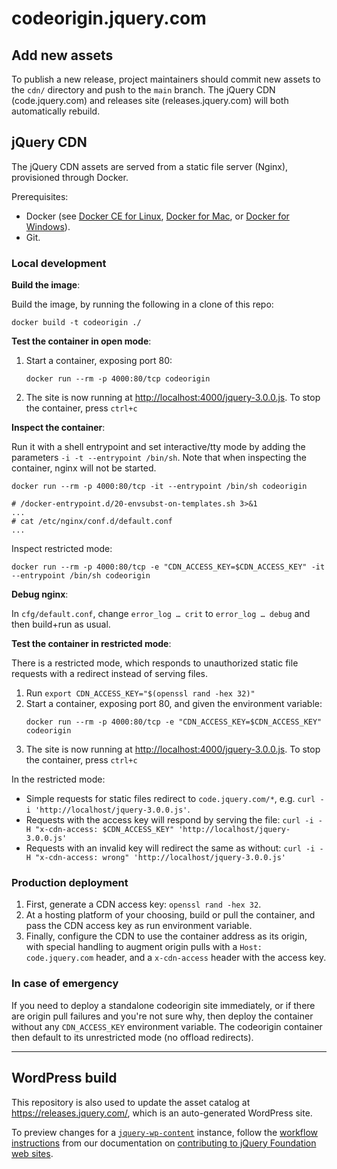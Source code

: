 codeorigin.jquery.com
=====================

## Add new assets

To publish a new release, project maintainers should commit new assets to the `cdn/` directory and push to the `main` branch. The jQuery CDN (code.jquery.com) and releases site (releases.jquery.com) will both automatically rebuild.

## jQuery CDN

The jQuery CDN assets are served from a static file server (Nginx), provisioned through Docker.

Prerequisites:
* Docker (see [Docker CE for Linux](https://docs.docker.com/install/#server), [Docker for Mac](https://hub.docker.com/editions/community/docker-ce-desktop-mac), or [Docker for Windows](https://docs.docker.com/docker-for-windows/install/)).
* Git.

### Local development

**Build the image**:

Build the image, by running the following in a clone of this repo:

```
docker build -t codeorigin ./
```

**Test the container in open mode**:

1. Start a container, exposing port 80:
   ```
   docker run --rm -p 4000:80/tcp codeorigin
   ```
1. The site is now running at <http://localhost:4000/jquery-3.0.0.js>.
   To stop the container, press `ctrl+c`

**Inspect the container**:

Run it with a shell entrypoint and set interactive/tty mode by adding the parameters `-i -t --entrypoint /bin/sh`.
Note that when inspecting the container, nginx will not be started.

```
docker run --rm -p 4000:80/tcp -it --entrypoint /bin/sh codeorigin

# /docker-entrypoint.d/20-envsubst-on-templates.sh 3>&1
...
# cat /etc/nginx/conf.d/default.conf
...
```

Inspect restricted mode:

```
docker run --rm -p 4000:80/tcp -e "CDN_ACCESS_KEY=$CDN_ACCESS_KEY" -it --entrypoint /bin/sh codeorigin
```

**Debug nginx**:

In `cfg/default.conf`, change `error_log … crit` to `error_log … debug` and then build+run as usual.

**Test the container in restricted mode**:

There is a restricted mode, which responds to unauthorized static file requests with a redirect instead of serving files.

1. Run `export CDN_ACCESS_KEY="$(openssl rand -hex 32)"`
1. Start a container, exposing port 80, and given the environment variable:
   ```
   docker run --rm -p 4000:80/tcp -e "CDN_ACCESS_KEY=$CDN_ACCESS_KEY" codeorigin
   ````
1. The site is now running at <http://localhost:4000/jquery-3.0.0.js>.
   To stop the container, press `ctrl+c`

In the restricted mode:

* Simple requests for static files redirect to `code.jquery.com/*`, e.g. `curl -i 'http://localhost/jquery-3.0.0.js'`.
* Requests with the access key will respond by serving the file: `curl -i -H "x-cdn-access: $CDN_ACCESS_KEY" 'http://localhost/jquery-3.0.0.js'`
* Requests with an invalid key will redirect the same as without: `curl -i -H "x-cdn-access: wrong" 'http://localhost/jquery-3.0.0.js'`

### Production deployment

1. First, generate a CDN access key: `openssl rand -hex 32`.
1. At a hosting platform of your choosing, build or pull the container, and pass the CDN access key as run environment variable.
1. Finally, configure the CDN to use the container address as its origin, with special handling to augment origin pulls with a `Host: code.jquery.com` header, and a `x-cdn-access` header with the access key.

### In case of emergency

If you need to deploy a standalone codeorigin site immediately, or if there are origin pull failures and you're not sure why, then deploy the container without any `CDN_ACCESS_KEY` environment variable. The codeorigin container then default to its unrestricted mode (no offload redirects).

-------

## WordPress build

This repository is also used to update the asset catalog at <https://releases.jquery.com/>, which is an auto-generated WordPress site.

To preview changes for a [`jquery-wp-content`](https://github.com/jquery/jquery-wp-content) instance, follow the [workflow instructions](http://contribute.jquery.org/web-sites/#workflow) from our documentation on [contributing to jQuery Foundation web sites](https://contribute.jquery.org/web-sites/).
